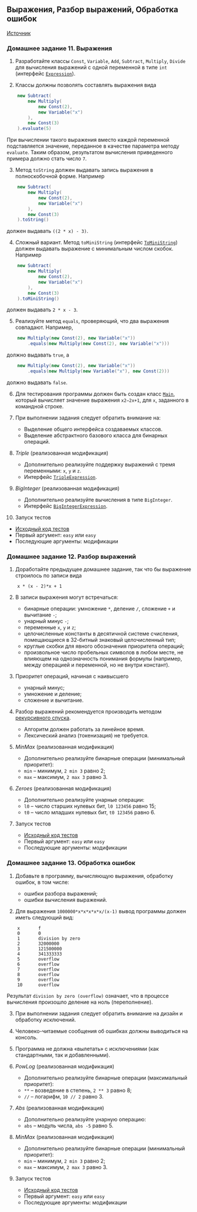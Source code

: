 ## Выражения, Разбор выражений, Обработка ошибок

[Источник](https://www.kgeorgiy.info/courses/prog-intro/homeworks.html)

### Домашнее задание 11. Выражения

1. Разработайте классы `Const`, `Variable`, `Add`, `Subtract`, `Multiply`, `Divide` для вычисления выражений с одной переменной в типе `int` (интерфейс [`Expression`](Expression.java)).

2. Классы должны позволять составлять выражения вида

```java
    new Subtract(
        new Multiply(
            new Const(2),
            new Variable("x")
        ),
        new Const(3)
    ).evaluate(5)
```

При вычислении такого выражения вместо каждой переменной подставляется значение, переданное в качестве параметра методу `evaluate`. Таким образом, результатом вычисления приведенного примера должно стать число `7`.

3. Метод `toString` должен выдавать запись выражения в полноскобочной форме. Например

```java
    new Subtract(
        new Multiply(
            new Const(2),
            new Variable("x")
        ),
        new Const(3)
    ).toString()
```

должен выдавать `((2 * x) - 3)`.

4. *Сложный* вариант. Метод `toMiniString` (интерфейс [`ToMiniString`](ToMiniString.java)) должен выдавать выражение с минимальным числом скобок. Например

```java
    new Subtract(
        new Multiply(
            new Const(2),
            new Variable("x")
        ),
        new Const(3)
    ).toMiniString()
```

должен выдавать `2 * x - 3`.

5. Реализуйте метод `equals`, проверяющий, что два выражения совпадают. Например,

```java
    new Multiply(new Const(2), new Variable("x"))
        .equals(new Multiply(new Const(2), new Variable("x")))
```

должно выдавать `true`, а
    
```java
    new Multiply(new Const(2), new Variable("x"))
        .equals(new Multiply(new Variable("x"), new Const(2)))
```
должно выдавать `false`.

6. Для тестирования программы должен быть создан класс [`Main`](Main.java), который вычисляет значение выражения `x2−2x+1`, для `x`, заданного в командной строке.

7. При выполнении задания следует обратить внимание на:

   * Выделение общего интерфейса создаваемых классов.
   * Выделение абстрактного базового класса для бинарных операций.
   
8. *Triple* (реализованная модификация)
   * Дополнительно реализуйте поддержку выражений с тремя переменными: `x`, `y` и `z`.
   * Интерфейс [`TripleExpression`](TripleExpression.java).
   
9. *BigInteger* (реализованная модификация)
   * Дополнительно реализуйте вычисления в типе `BigInteger`.
   * Интерфейс [`BigIntegerExpression`](BigIntegerExpression.java).
   
10. Запуск тестов
   * [Исходный код тестов](ExpressionTest.java)
   * Первый аргумент: `easy` или `easy`
   * Последующие аргументы: модификации
   
### Домашнее задание 12. Разбор выражений

1. Доработайте предыдущее домашнее задание, так что бы выражение строилось по записи вида

```
    x * (x - 2)*x + 1
```

2. В записи выражения могут встречаться:
   * бинарные операции: умножение `*`, деление `/`, сложение `+` и вычитание `-`;
   * унарный минус `-`;
   * переменные `x`, `y` и `z`;
   * целочисленные константы в десятичной системе счисления, помещающиеся в 32-битный знаковый целочисленный тип;
   * круглые скобки для явного обозначения приоритета операций;
   * произвольное число пробельных символов в любом месте, не влияющем на однозначность понимания формулы (например, между операцией и переменной, но не внутри констант).
   
3. Приоритет операций, начиная с наивысшего
   * унарный минус;
   * умножение и деление;
   * сложение и вычитание.
   
4. Разбор выражений рекомендуется производить методом [рекурсивного спуска](https://ru.wikibooks.org/wiki/Реализации_алгоритмов/Метод_рекурсивного_спуска).
   * Алгоритм должен работать за линейное время.
   * Лексический анализ (токенизация) не требуется.
   
5. *MinMax* (реализованная модификация)
   * Дополнительно реализуйте бинарные операции (минимальный приоритет):
   * `min` – минимум, `2 min 3` равно 2;
   * `max` – максимум, `2 max 3` равно 3.

6. *Zeroes* (реализованная модификация)
   * Дополнительно реализуйте унарные операции:
   * `l0` – число старших нулевых бит, `l0 123456` равно 15;
   * `t0` – число младших нулевых бит, `t0 123456` равно 6.
   
7. Запуск тестов
   * [Исходный код тестов](parser/ParserTest.java)
   * Первый аргумент: `easy` или `easy`
   * Последующие аргументы: модификации

### Домашнее задание 13. Обработка ошибок

1. Добавьте в программу, вычисляющую выражения, обработку ошибок, в том числе:
   * ошибки разбора выражений;
   * ошибки вычисления выражений.
   
2. Для выражения `1000000*x*x*x*x*x/(x-1)` вывод программы должен иметь следующий вид:

```
    x       f
    0       0
    1       division by zero
    2       32000000
    3       121500000
    4       341333333
    5       overflow
    6       overflow
    7       overflow
    8       overflow
    9       overflow
    10      overflow
```

Результат `division by zero (overflow)` означает, что в процессе вычисления произошло деление на ноль (переполнение).
    
3. При выполнении задания следует обратить внимание на дизайн и обработку исключений.

4. Человеко-читаемые сообщения об ошибках должны выводиться на консоль.

5. Программа не должна «вылетать» с исключениями (как стандартными, так и добавленными).

6. *PowLog* (реализованная модификация)
   * Дополнительно реализуйте бинарные операции (максимальный приоритет):
   * `**` – возведение в степень, `2 ** 3` равно 8;
   * `//` – логарифм, `10 // 2` равно 3.

7. *Abs* (реализованная модификация)
   * Дополнительно реализуйте унарную операцию:
   * `abs` – модуль числа, `abs -5` равно 5.

8. *MinMax* (реализованная модификация)
   * Дополнительно реализуйте бинарные операции (минимальный приоритет):
   * `min` – минимум, `2 min 3` равно 2;
   * `max` – максимум, `2 max 3` равно 3.

9. Запуск тестов
   * [Исходный код тестов](exceptions/ExceptionsTest.java)
   * Первый аргумент: `easy` или `easy`
   * Последующие аргументы: модификации
                
